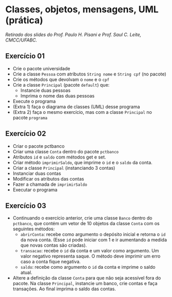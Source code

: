 # Classes, objetos, mensagens, UML (prática)
*Retirado dos slides do Prof. Paulo H. Pisani e Prof. Saul C. Leite, CMCC/UFABC.*

## Exercício 01

- Crie o pacote universidade
- Crie a classe `Pessoa` com atributos `String nome` e
  `String cpf` (no pacote)
- Crie os métodos que devolvam o `nome` e o `cpf`
- Crie a classe `Principal` (pacote `default`) que:
  - Instancie duas pessoas
  - Imprima o nome das duas pessoas
- Execute o programa
- (Extra 1) faça o diagrama de classes (UML) desse
  programa
- (Extra 2) faça o mesmo exercício, mas com a
  classe `Principal` no pacote `programa`

## Exercício 02

- Criar o pacote pctbanco
- Criar uma classe `Conta` dentro do pacote `pctbanco`
- Atributos `id` e `saldo` com métodos get e set.
- Criar método `imprimirSaldo`, que imprime o `id`
  e o `saldo` da conta.
- Criar a classe `Principal` (instanciando 3 contas)
- Instanciar duas contas
- Modificar os atributos das contas
- Fazer a chamada de `imprimirSaldo`
- Executar o programa

## Exercício 03

- Continuando o exercício anterior, crie uma classe
  `Banco` dentro do `pctbanco`, que contém um vetor de 10
  objetos da classe `Conta` com os seguintes métodos:
  - `abrirConta`: recebe como argumento o depósito inicial e
    retorna o `id` da nova conta. (Esse `id` pode iniciar com 1 
    e ir aumentando a medida que novas contas são criadas).
  - `transacao`: recebe o `id` da conta e um valor como argumento.
    Um valor negativo representa saque. O método deve imprimir
    um erro caso a conta fique negativa.
  - `saldo`: recebe como argumento o `id` da conta e imprime o
    saldo atual.
- Altere a definição da classe `Conta` para que não seja acessível
  fora do pacote. Na classe `Principal`, instancie um banco, 
  crie contas e faça transações. Ao final imprima o saldo das contas.